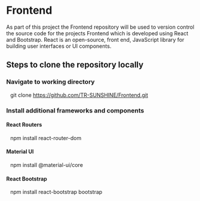 # Frontend

As part of this project the Frontend repository will be used to version control the source code for the projects Frontend which is developed using React and Bootstrap.  React is an open-source, front end, JavaScript library for building user interfaces or UI components.

## Steps to clone the repository locally
### Navigate to working directory <br>
&ensp; git clone https://github.com/TR-SUNSHINE/Frontend.git <br>
### Install additional frameworks and components <br>
#### React Routers <br>
&ensp; npm install react-router-dom <br>
#### Material UI <br>
&ensp; npm install @material-ui/core <br>
#### React Bootstrap  <br>
&ensp; npm install react-bootstrap bootstrap <br>

